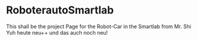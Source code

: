 # RoboterautoSmartlab
This shall be the project Page for the Robot-Car in the Smartlab from Mr. Shi Yuh
heute neu++
und das auch noch neu!
